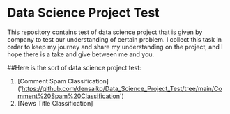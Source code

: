 # Data Science Project Test
This repository contains test of data science project that is given by company to test our understanding of certain problem. I collect this task in order to keep my journey and share my understanding on the project, and I hope there is a take and give between me and you.

##Here is the sort of data science project test:
1. [Comment Spam Classification] ('https://github.com/densaiko/Data_Science_Project_Test/tree/main/Comment%20Spam%20Classification')
2. [News Title Classification]
